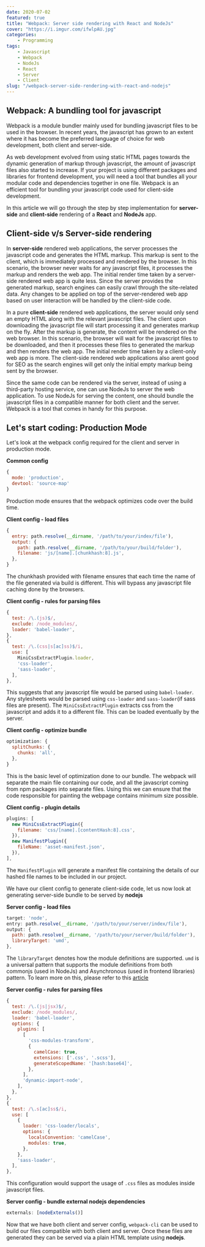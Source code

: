 ```yaml
---
date: 2020-07-02
featured: true
title: "Webpack: Server side rendering with React and NodeJs"
cover: "https://i.imgur.com/ifwlpAU.jpg"
categories: 
    - Programming
tags:
    - Javascript
    - Webpack
    - NodeJs
    - React
    - Server
    - Client
slug: "/webpack-server-side-rendering-with-react-and-nodejs"
---
```


## Webpack: A bundling tool for javascript

Webpack is a module bundler mainly used for bundling javascript files to be used in the browser. In recent years, the javascript has grown to an extent where it has become the preferred language of choice for web development, both client and server-side. 

As web development evolved from using static HTML pages towards the dynamic generation of markup through javascript, the amount of javascript files also started to increase. If your project is using different packages and libraries for frontend development, you will need a tool that bundles all your modular code and dependencies together in one file. Webpack is an efficient tool for bundling your javascript code used for client-side development.

In this article we will go through the step by step implementation for **server-side** and **client-side** rendering of a **React** and **NodeJs** app.

## Client-side v/s Server-side rendering

In **server-side** rendered web applications, the server processes the javascript code and generates the HTML markup. This markup is sent to the client, which is immediately processed and rendered by the browser. In this scenario, the browser never waits for any javascript files, it processes the markup and renders the web app. The initial render time taken by a server-side rendered web app is quite less. Since the server provides the generated markup, search engines can easily crawl through the site-related data. Any changes to be applied on top of the server-rendered web app based on user interaction will be handled by the client-side code.

In a pure **client-side** rendered web applications, the server would only send an empty HTML along with the relevant javascript files. The client upon downloading the javascript file will start processing it and generates markup on the fly. After the markup is generate, the content will be rendered on the web browser. In this scenario, the browser will wait for the javascript files to be downloaded, and then it processes these files to generated the markup and then renders the web app. The initial render time taken by a client-only web app is more. The client-side rendered web applications also arent good for SEO as the search engines will get only the initial empty markup being sent by the browser.

Since the same code can be rendered via the server, instead of using a third-party hosting service, one can use NodeJs to server the web application. To use NodeJs for serving the content, one should bundle the javascript files in a compatible manner for both client and the server. Webpack is a tool that comes in handy for this purpose.

## Let's start coding: Production Mode

Let's look at the webpack config required for the client and server in production mode.

**Common config**
```javascript
{
  mode: 'production',
  devtool: 'source-map'
}
```

Production mode ensures that the webpack optimizes code over the build time. 

**Client config - load files**
```javascript
{
  entry: path.resolve(__dirname, '/path/to/your/index/file'),
  output: {
    path: path.resolve(__dirname, '/path/to/your/build/folder'),
    filename: 'js/[name].[chunkhash:8].js',
  },
}
```

The chunkhash provided with filename ensures that each time the name of the file generated via build is different. This will bypass any javascript file caching done by the browsers.

**Client config - rules for parsing files**
```javascript
{
  test: /\.(js)$/,
  exclude: /node_modules/,
  loader: 'babel-loader',
},
{
  test: /\.(css|s[ac]ss)$/i,
  use: [
    MiniCssExtractPlugin.loader,
    'css-loader',
    'sass-loader',
  ],
},
```

This suggests that any javascript file would be parsed using `babel-loader`. Any stylesheets would be parsed using `css-loader` and `sass-loader`(if sass files are present). The `MiniCssExtractPlugin` extracts css from the javascript and adds it to a different file. This can be loaded eventually by the server.

**Client config - optimize bundle**
```javascript
optimization: {
  splitChunks: {
    chunks: 'all',
  },
}
```

This is the basic level of optimization done to our bundle. The webpack will separate the main file containing our code, and all the javascript coming from npm packages into separate files. Using this we can ensure that the code responsible for painting the webpage contains minimum size possible.

**Client config - plugin details**

```javascript
plugins: [
  new MiniCssExtractPlugin({
    filename: 'css/[name].[contentHash:8].css',
  }),
  new ManifestPlugin({
    fileName: 'asset-manifest.json',
  }),
],
```

The `ManifestPlugin` will generate a manifest file containing the details of our hashed file names to be included in our project.

We have our client config to generate client-side code, let us now look at generating server-side bundle to be served by **nodejs**

**Server config - load files**
```javascript
target: 'node',
entry: path.resolve(__dirname, '/path/to/your/server/index/file'),
output: {
  path: path.resolve(__dirname, '/path/to/your/server/build/folder'),
  libraryTarget: 'umd',
},
```

The `libraryTarget` denotes how the module definitions are supported. `umd` is a universal pattern that supports the module definitions from both commonjs (used in NodeJs) and Asynchronous (used in frontend libraries) pattern. To learn more on this, please refer to this [article](https://www.davidbcalhoun.com/2014/what-is-amd-commonjs-and-umd/)


**Server config - rules for parsing files**
```javascript
{
  test: /\.(js|jsx)$/,
  exclude: /node_modules/,
  loader: 'babel-loader',
  options: {
    plugins: [
      [
        'css-modules-transform',
        {
          camelCase: true,
          extensions: ['.css', '.scss'],
          generateScopedName: '[hash:base64]',
        },
      ],
      'dynamic-import-node',
    ],
  },
},
{
  test: /\.s[ac]ss$/i,
  use: [
    {
      loader: 'css-loader/locals',
      options: {
        localsConvention: 'camelCase',
        modules: true,
      },
    },
    'sass-loader',
  ],
},
```

This configuration would support the usage of `.css` files as modules inside javascript files.

**Server config - bundle external nodejs dependencies**
```javascript
externals: [nodeExternals()]
```

Now that we have both client and server config, `webpack-cli` can be used to build our files compatible with both client and server. Once these files are generated they can be served via a plain HTML template using **nodejs**.